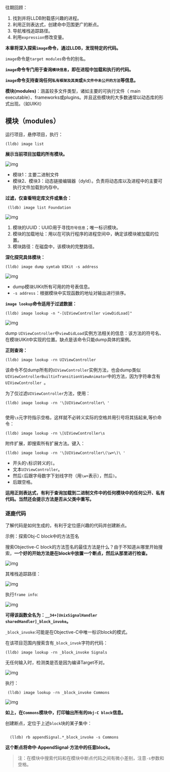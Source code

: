 往期回顾：

1. 找到并将LLDB附载感兴趣的进程。
2. 利用正则表达式，创建命中范围更广的断点。
3. 导航堆栈追踪路径。
4. 利用`expression`修改变量。


**本章将深入探索`image`命令，通过LLDB，发现特定的代码。**

`image`命令是`target modules`命令的别名。

**`image`命令专门用于查询`模块信息`，即在进程中加载和执行的代码。**

**`image`命令支持查询任何`私有框架及其类`或`头文件中未公开的方法`等信息。**

**模块(modules)**：涵盖较多文件类型，诸如主要的可执行文件（ main executable）、frameworks或plugins。并且这些模块的大多数通常以动态库的形式出现。（如UIKit）



## 模块（modules）

运行项目，悬停项目，执行：


```
(lldb) image list
```

**展示当前项目加载的所有模块。**

![img](imgs/7/000.png)

* 模块1：主要二进制文件
* 模块2、模块3：动态链接编辑器（dyld）。负责将动态库以及进程中的主要可执行文件加载到内存中。


**过滤，仅查看特定库文件或集合：**

```
 (lldb) image list Foundation
```

![img](imgs/7/001.png)

1. 模块的UUID：UUID用于寻找`符号信息`；唯一标识模块。
2. 模块的加载地址：用以在可执行程序的进程空间中，确定该模块被加载的位置。
3. 模块路径：在磁盘中，该模块的完整路径。



**深化探究具体模块：**

```
(lldb) image dump symtab UIKit -s address
```

![img](imgs/7/002.png)


* dump模块UIKit所有可用的符号表信息。
* `-s address`：根据模块中实现函数的地址对输出进行排序。


**`image lookup`命令适用于过滤数据：**

```
(lldb) image lookup -n "-[UIViewController viewDidLoad]"
```

![img](imgs/7/003.png)

dump `UIViewController`中`viewDidLoad`实例方法相关的信息：该方法的符号名、在模块UIKit中实现的位置。缺点是该命令只能dump具体的案例。


**正则查询：**

```
(lldb) image lookup -rn UIViewController
```

该命令不仅dump所有的`UIViewController`实例方法，也会dump类似`UIViewControllerBuiltinTransitionViewAnimator`中的方法，因为字符串含有`UIViewController `。

为了仅过滤`UIViewController`方法，使用：


```
(lldb) image lookup -rn '\[UIViewController\ '
 
```

使用`\s`元字符指示空格，这样就不必转义实际的空格并用引号将其括起来,等价命令：

```
(lldb) image lookup -rn \[UIViewController\s
```


附件扩展，即搜索所有扩展方法。键入：

```
(lldb) image lookup -rn '\[UIViewController\(\w+\)\ '
```

* 开头的`\`标识转义的`[`。
* 文本`UIViewController`。
* 然后`(`后跟字母数字下划线字符（用`\w+`表示），然后`)`。
* 后跟空格。


**运用正则表达式，有利于查询加载到二进制文件中的任何模块中的任何公开、私有代码。当然还会提示方法是否从父类中重写。**


### 逐鹿代码

了解代码是如何生成的，有利于定位感兴趣的代码并创建断点。

示例：探索Obj-C block中的方法签名

搜索Objective-C block的方法签名的最佳方法是什么？由于不知道从哪里开始搜索，**一个好的开始方法是在block中放置一个断点，然后从那里进行检查。**

![img](imgs/7/004.png)

其堆栈追踪路径：

![img](imgs/7/005.png)

执行``frame info``:

![img](imgs/7/006.png)

**可得该函数全名为：`__34+[UnixSignalHandler sharedHandler]_block_invoke`。**

`_block_invoke`:可能是在Objective-C中唯一标识block的模式。

在该项目范围内搜索含有`_block_invok`字符的代码：

```
(lldb) image lookup -rn _block_invoke Signals
```

无任何输入时，检测类是否是因为编译Target不对。

![img](imgs/7/007.png)

执行：

```
 (lldb) image lookup -rn _block_invoke Commons
```

![img](imgs/7/008.png)


**如上，在`Commons`模块中，打印输出所有的`Obj-C block`信息。**


创建断点，定位于上述`block`块的某子集中：

```

  (lldb) rb appendSignal.*_block_invoke -s Commons
```

**这个断点将命中·AppendSignal·方法中的任意block。**

> 注：在模块中搜索代码和在模块中断点代码之间有微小差别，注意`-s`参数和空格。


